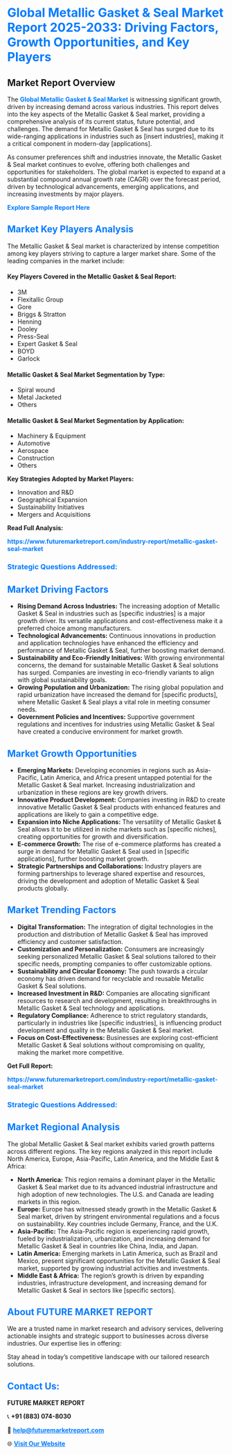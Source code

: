 <h1 style="color: #007BFF;">Global Metallic Gasket & Seal Market Report 2025-2033: Driving Factors, Growth Opportunities, and Key Players</h1>

<section id="overview">
<h2>Market Report Overview</h2>
<p>The <a href="https://www.futuremarketreport.com/industry-report/metallic-gasket-seal-market" style="color: #007BFF; text-decoration: none;"><strong>Global Metallic Gasket & Seal Market</strong></a> is witnessing significant growth, driven by increasing demand across various industries. This report delves into the key aspects of the Metallic Gasket & Seal market, providing a comprehensive analysis of its current status, future potential, and challenges. The demand for Metallic Gasket & Seal has surged due to its wide-ranging applications in industries such as [insert industries], making it a critical component in modern-day [applications].</p>
<p>As consumer preferences shift and industries innovate, the Metallic Gasket & Seal market continues to evolve, offering both challenges and opportunities for stakeholders. The global market is expected to expand at a substantial compound annual growth rate (CAGR) over the forecast period, driven by technological advancements, emerging applications, and increasing investments by major players.</p>
</section>

<section id="overview">
<p><a href="https://www.futuremarketreport.com/request-sample/reportId=43456" style="color: #007BFF; text-decoration: none;"><strong>Explore Sample Report Here</strong></a></p>
</section>

<section id="key-players">
<h2 style="color: #007BFF;">Market Key Players Analysis</h2>
<p>The Metallic Gasket & Seal market is characterized by intense competition among key players striving to capture a larger market share. Some of the leading companies in the market include:</p>
<h4>Key Players Covered in the Metallic Gasket & Seal Report:</h4>
<ul><li>3M</li><li>Flexitallic Group</li><li>Gore</li><li>Briggs &amp; Stratton</li><li>Henning</li><li>Dooley</li><li>Press-Seal</li><li>Expert Gasket &amp; Seal</li><li>BOYD</li><li>Garlock</li></ul>
<h4>Metallic Gasket & Seal Market Segmentation by Type:</h4>
<ul><li>Spiral wound</li><li>Metal Jacketed</li><li>Others</li></ul>

<h4>Metallic Gasket & Seal Market Segmentation by Application:</h4>
<ul><li>Machinery &amp; Equipment</li><li>Automotive</li><li>Aerospace</li><li>Construction</li><li>Others</li></ul>
<p><strong>Key Strategies Adopted by Market Players:</strong></p>
<ul>
<li>Innovation and R&D</li>
<li>Geographical Expansion</li>
<li>Sustainability Initiatives</li>
<li>Mergers and Acquisitions</li>
</ul>
</section>

<section>
<p><strong>Read Full Analysis: </strong></p><a href="https://www.futuremarketreport.com/industry-report/metallic-gasket-seal-market" style="color: #007BFF; text-decoration: none;"><strong>https://www.futuremarketreport.com/industry-report/metallic-gasket-seal-market</strong></a>
<h3 style="color: #007BFF;">Strategic Questions Addressed:</h3>
</section>

<section id="driving-factors">
<h2 style="color: #007BFF;">Market Driving Factors</h2>
<ul>
<li><strong>Rising Demand Across Industries:</strong> The increasing adoption of Metallic Gasket & Seal in industries such as [specific industries] is a major growth driver. Its versatile applications and cost-effectiveness make it a preferred choice among manufacturers.</li>
<li><strong>Technological Advancements:</strong> Continuous innovations in production and application technologies have enhanced the efficiency and performance of Metallic Gasket & Seal, further boosting market demand.</li>
<li><strong>Sustainability and Eco-Friendly Initiatives:</strong> With growing environmental concerns, the demand for sustainable Metallic Gasket & Seal solutions has surged. Companies are investing in eco-friendly variants to align with global sustainability goals.</li>
<li><strong>Growing Population and Urbanization:</strong> The rising global population and rapid urbanization have increased the demand for [specific products], where Metallic Gasket & Seal plays a vital role in meeting consumer needs.</li>
<li><strong>Government Policies and Incentives:</strong> Supportive government regulations and incentives for industries using Metallic Gasket & Seal have created a conducive environment for market growth.</li>
</ul>
</section>

<section id="growth-opportunities">
<h2 style="color: #007BFF;">Market Growth Opportunities</h2>
<ul>
<li><strong>Emerging Markets:</strong> Developing economies in regions such as Asia-Pacific, Latin America, and Africa present untapped potential for the Metallic Gasket & Seal market. Increasing industrialization and urbanization in these regions are key growth drivers.</li>
<li><strong>Innovative Product Development:</strong> Companies investing in R&D to create innovative Metallic Gasket & Seal products with enhanced features and applications are likely to gain a competitive edge.</li>
<li><strong>Expansion into Niche Applications:</strong> The versatility of Metallic Gasket & Seal allows it to be utilized in niche markets such as [specific niches], creating opportunities for growth and diversification.</li>
<li><strong>E-commerce Growth:</strong> The rise of e-commerce platforms has created a surge in demand for Metallic Gasket & Seal used in [specific applications], further boosting market growth.</li>
<li><strong>Strategic Partnerships and Collaborations:</strong> Industry players are forming partnerships to leverage shared expertise and resources, driving the development and adoption of Metallic Gasket & Seal products globally.</li>
</ul>
</section>

<section id="trending-factors">
<h2 style="color: #007BFF;">Market Trending Factors</h2>
<ul>
<li><strong>Digital Transformation:</strong> The integration of digital technologies in the production and distribution of Metallic Gasket & Seal has improved efficiency and customer satisfaction.</li>
<li><strong>Customization and Personalization:</strong> Consumers are increasingly seeking personalized Metallic Gasket & Seal solutions tailored to their specific needs, prompting companies to offer customizable options.</li>
<li><strong>Sustainability and Circular Economy:</strong> The push towards a circular economy has driven demand for recyclable and reusable Metallic Gasket & Seal solutions.</li>
<li><strong>Increased Investment in R&D:</strong> Companies are allocating significant resources to research and development, resulting in breakthroughs in Metallic Gasket & Seal technology and applications.</li>
<li><strong>Regulatory Compliance:</strong> Adherence to strict regulatory standards, particularly in industries like [specific industries], is influencing product development and quality in the Metallic Gasket & Seal market.</li>
<li><strong>Focus on Cost-Effectiveness:</strong> Businesses are exploring cost-efficient Metallic Gasket & Seal solutions without compromising on quality, making the market more competitive.</li>
</ul>
</section>

<section>
<p><strong>Get Full Report: </strong></p><a href="https://www.futuremarketreport.com/industry-report/metallic-gasket-seal-market" style="color: #007BFF; text-decoration: none;"><strong>https://www.futuremarketreport.com/industry-report/metallic-gasket-seal-market</strong></a>
<h3 style="color: #007BFF;">Strategic Questions Addressed:</h3>
</section>


<section id="regional-analysis">
<h2 style="color: #007BFF;">Market Regional Analysis</h2>
<p>The global Metallic Gasket & Seal market exhibits varied growth patterns across different regions. The key regions analyzed in this report include North America, Europe, Asia-Pacific, Latin America, and the Middle East & Africa:</p>
<ul>
<li><strong>North America:</strong> This region remains a dominant player in the Metallic Gasket & Seal market due to its advanced industrial infrastructure and high adoption of new technologies. The U.S. and Canada are leading markets in this region.</li>
<li><strong>Europe:</strong> Europe has witnessed steady growth in the Metallic Gasket & Seal market, driven by stringent environmental regulations and a focus on sustainability. Key countries include Germany, France, and the U.K.</li>
<li><strong>Asia-Pacific:</strong> The Asia-Pacific region is experiencing rapid growth, fueled by industrialization, urbanization, and increasing demand for Metallic Gasket & Seal in countries like China, India, and Japan.</li>
<li><strong>Latin America:</strong> Emerging markets in Latin America, such as Brazil and Mexico, present significant opportunities for the Metallic Gasket & Seal market, supported by growing industrial activities and investments.</li>
<li><strong>Middle East & Africa:</strong> The region’s growth is driven by expanding industries, infrastructure development, and increasing demand for Metallic Gasket & Seal in sectors like [specific sectors].</li>
</ul>
</section>

<footer>
<h2 style="color: #007BFF;">About FUTURE MARKET REPORT</h2>
<p>We are a trusted name in market research and advisory services, delivering actionable insights and strategic support to businesses across diverse industries. Our expertise lies in offering:</p>

<p>Stay ahead in today’s competitive landscape with our tailored research solutions.</p>

<h2 style="color: #007BFF;">Contact Us:</h2>
<p><strong>FUTURE MARKET REPORT</strong></p>
<p>📞 <strong>+91 (883) 074-8030</strong></p>
<p>📧 <strong><a href="mailto:help@futuremarketreport.com" style="color: #007BFF;">help@futuremarketreport.com</a></strong></p>
<p>🌐 <strong><a href="https://www.futuremarketreport.com/" style="color: #007BFF;">Visit Our Website</a></strong></p>
</footer>